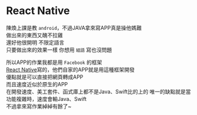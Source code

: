# React Native  
陳煥上課是教 `android`，不過JAVA拿來寫APP真是操他媽難  
做出來的東西又醜不拉雞  
還好他很開明  不限定語言  
只要做出來的效果一樣 你想用 `組語` 寫也沒問題  

所以APP的作業我都是用 `Facebook` 的框架  
[React Native](https://facebook.github.io/react-native/)寫的，他們自家的APP就是用這種框架開發  
優點就是可以直接把網頁轉成APP  
而且速度近似於原生的APP  
在開發速度、美工套件、函式庫上都不是Java、Swift比的上的
唯一的缺點就是當功能複雜時，速度會輸Java、Swift  
不過拿來寫作業綽綽有餘了~

